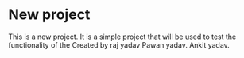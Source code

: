 # New project 

This  is a new project. It is a simple project that will be used to test the functionality of the
Created by raj yadav
Pawan yadav.
Ankit yadav.
